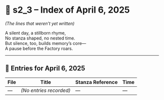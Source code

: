 <!-- Save to: shagi_archives/gdj_25/s04/s00/s2_3_index_of_06.md -->

# 📘 s2_3 – Index of April 6, 2025  
*(The lines that weren’t yet written)*

A silent day, a stillborn rhyme,  
No stanza shaped, no nested time.  
But silence, too, builds memory’s core—  
A pause before the Factory roars.

---

## 📜 Entries for April 6, 2025

| File | Title | Stanza Reference | Time |
|------|-------|------------------|------|
| — | *(No entries recorded)* | — | — |
